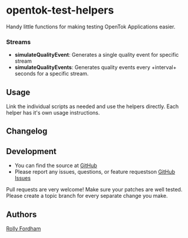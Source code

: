 opentok-test-helpers
====================

Handy little functions for making testing OpenTok Applications easier.

### Streams

* **simulateQualityEvent**: Generates a single quality event for specific stream
* **simulateQualityEvents**: Generates quality events every +interval+ seconds for a specific stream.
                                                                                                    

## Usage

Link the individual scripts as needed and use the helpers directly. Each helper has it's own usage instructions.

## Changelog

## Development

- You can find the source at [GitHub](https://github.com/luma/opentok-test-helpers)
- Please report any issues, questions, or feature requestson [GitHub Issues](https://github.com/luma/opentok-test-helpers/issues)

Pull requests are very welcome! Make sure your patches are well tested. Please create a topic branch for every separate change you make.

## Authors

[Rolly Fordham](https://github.com/luma)